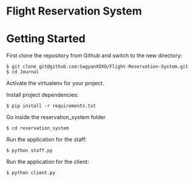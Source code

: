 # Flight Reservation System 

# Getting Started

First clone the repository from Github and switch to the new directory:

    $ git clone git@github.com:SagyanXOXO/Flight-Reservation-System.git
    $ cd Journal
    
Activate the virtualenv for your project.
    
Install project dependencies:

    $ pip install -r requirements.txt

Go inside the reservation_system folder

    $ cd reservation_system
    
    
Run the application for the staff:

    $ python staff.py
    

Run the application for the client:

    $ python client.py